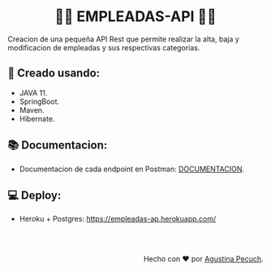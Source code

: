 <h1 align="center">🙋‍♀️ EMPLEADAS-API 🙋‍♀️</h1>

Creacion de una pequeña API Rest que permite realizar la alta, baja y modificacion de empleadas y sus respectivas categorias.

<h2>🔨 Creado usando:</h2>

- JAVA 11.
- SpringBoot.
- Maven.
- Hibernate.

<h2>📚 Documentacion:</h2>

- Documentacion de cada endpoint en Postman: <a href="https://documenter.getpostman.com/view/16169885/UVBzmpLQ"> DOCUMENTACION</a>.

<h2>💻 Deploy: </h2> 

- Heroku + Postgres: https://empleadas-ap.herokuapp.com/

</br>
</br>

<p align="right">Hecho con ❤️ por <a href="https://www.linkedin.com/in/agustina-pecuch/">Agustina Pecuch</a>.</p>
